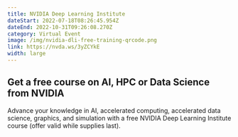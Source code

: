 ```yaml
---
title: NVIDIA Deep Learning Institute
dateStart: 2022-07-18T08:26:45.954Z
dateEnd: 2022-10-31T09:26:08.270Z
category: Virtual Event
image: /img/nvidia-dli-free-training-qrcode.png
link: https://nvda.ws/3yZCYkE
width: large
---
```

## Get a free course on AI, HPC or Data Science from NVIDIA

Advance your knowledge in AI, accelerated computing, accelerated data science, graphics, and simulation with a free NVIDIA Deep Learning Institute course (offer valid while supplies last).
